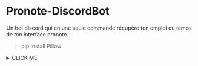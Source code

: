 # Pronote-DiscordBot
Un bot discord qui en une seule commande récupère ton emploi du temps de ton interface pronote.

>pip install Pillow

<details><summary>CLICK ME</summary>
<p>

#### We can hide anything, even code!

```ruby
   puts "Hello World"
```

</p>
</details>
